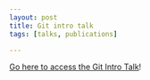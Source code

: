 ```yaml
---
layout: post
title: Git intro talk
tags: [talks, publications]

---
```


[Go here to access the Git Intro Talk](/publications/talks/20171117-git-intro/slides)!
